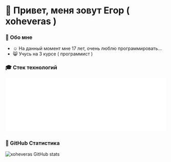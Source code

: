 # 👻 Привет, меня зовут Егор ( xoheveras )
### 👦 Обо мне
<ul>
  <li>☺ На данный момент мне 17 лет, очень люблю программировать...</li>
  <li>😸 Учусь на 3 курсе ( программист )</li>
</ul>

### 🎓 Стек технологий
<img src="Date/TH.png">

### 🚀 GitHub Статистика

![xoheveras GitHub stats](https://github-readme-stats.vercel.app/api?username=xoheveras&count_private=true&show_icons=true)
